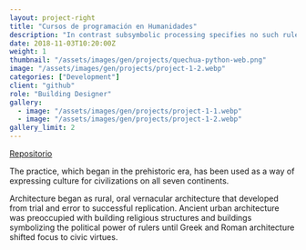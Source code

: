 ```yaml
---
layout: project-right
title: "Cursos de programación en Humanidades"
description: "In contrast subsymbolic processing specifies no such rules a priori and relies on emergent properties of processing units"
date: 2018-11-03T10:20:00Z
weight: 1
thumbnail: "/assets/images/gen/projects/quechua-python-web.png"
image: "/assets/images/gen/projects/project-1-2.webp"
categories: ["Development"]
client: "github"
role: "Building Designer"
gallery:
  - image: "/assets/images/gen/projects/project-1-1.webp"
  - image: "/assets/images/gen/projects/project-1-2.webp"
gallery_limit: 2
---
```


[Repositorio](https://github.com/lab-humanidades-digitales-pucp)

The practice, which began in the prehistoric era, has been used as a way of expressing culture for civilizations on all seven continents.

Architecture began as rural, oral vernacular architecture that developed from trial and error to successful replication. Ancient urban architecture was preoccupied with building religious structures and buildings symbolizing the political power of rulers until Greek and Roman architecture shifted focus to civic virtues.
